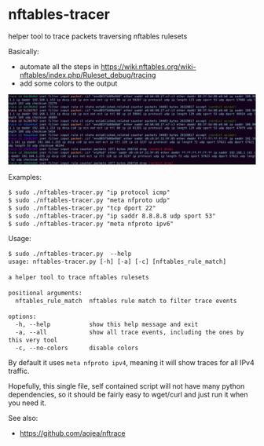 # nftables-tracer
helper tool to trace packets traversing nftables rulesets

Basically:
 * automate all the steps in https://wiki.nftables.org/wiki-nftables/index.php/Ruleset_debug/tracing
 * add some colors to the output

![Screenshot](https://raw.githubusercontent.com/aborrero/nftables-tracer/main/screenshot.png)

Examples:

```
$ sudo ./nftables-tracer.py "ip protocol icmp"
$ sudo ./nftables-tracer.py "meta nfproto udp"
$ sudo ./nftables-tracer.py "tcp dport 22"
$ sudo ./nftables-tracer.py "ip saddr 8.8.8.8 udp sport 53"
$ sudo ./nftables-tracer.py "meta nfproto ipv6"
```

Usage:

```
$ sudo ./nftables-tracer.py  --help
usage: nftables-tracer.py [-h] [-a] [-c] [nftables_rule_match]

a helper tool to trace nftables rulesets

positional arguments:
  nftables_rule_match  nftables rule match to filter trace events

options:
  -h, --help           show this help message and exit
  -a, --all            show all trace events, including the ones by this very tool
  -c, --no-colors      disable colors
```

By default it uses `meta nfproto ipv4`, meaning it will show traces for all IPv4 traffic.

Hopefully, this single file, self contained script will not have many python dependencies, so it should be fairly
easy to wget/curl and just run it when you need it.

See also:
 * https://github.com/aojea/nftrace
